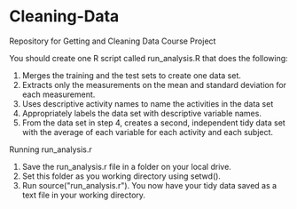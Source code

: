 Cleaning-Data
=============
Repository for Getting and Cleaning Data Course Project

You should create one R script called run_analysis.R that does the following:
  1. Merges the training and the test sets to create one data set.
  2. Extracts only the measurements on the mean and standard deviation for each measurement. 
  3. Uses descriptive activity names to name the activities in the data set
  4. Appropriately labels the data set with descriptive variable names. 
  5. From the data set in step 4, creates a second, independent tidy data set with the average of each variable for each              activity and each subject.
  
Running run_analysis.r
  1.  Save the run_analysis.r file in a folder on your local drive.  
  2.  Set this folder as you working directory using setwd().
  3.  Run source("run_analysis.r").  You now have your tidy data saved as a text file in your working directory.
